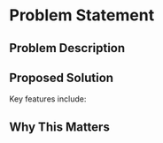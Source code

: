 # Problem Statement

## Problem Description


## Proposed Solution



Key features include:


## Why This Matters

